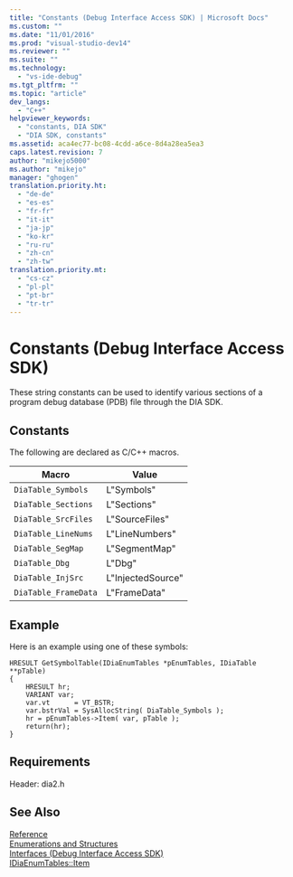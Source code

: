 ```yaml
---
title: "Constants (Debug Interface Access SDK) | Microsoft Docs"
ms.custom: ""
ms.date: "11/01/2016"
ms.prod: "visual-studio-dev14"
ms.reviewer: ""
ms.suite: ""
ms.technology: 
  - "vs-ide-debug"
ms.tgt_pltfrm: ""
ms.topic: "article"
dev_langs: 
  - "C++"
helpviewer_keywords: 
  - "constants, DIA SDK"
  - "DIA SDK, constants"
ms.assetid: aca4ec77-bc08-4cdd-a6ce-8d4a28ea5ea3
caps.latest.revision: 7
author: "mikejo5000"
ms.author: "mikejo"
manager: "ghogen"
translation.priority.ht: 
  - "de-de"
  - "es-es"
  - "fr-fr"
  - "it-it"
  - "ja-jp"
  - "ko-kr"
  - "ru-ru"
  - "zh-cn"
  - "zh-tw"
translation.priority.mt: 
  - "cs-cz"
  - "pl-pl"
  - "pt-br"
  - "tr-tr"
---
```

# Constants (Debug Interface Access SDK)
These string constants can be used to identify various sections of a program debug database (PDB) file through the DIA SDK.  
  
## Constants  
 The following are declared as C/C++ macros.  
  
|Macro|Value|  
|-----------|-----------|  
|`DiaTable_Symbols`|L"Symbols"|  
|`DiaTable_Sections`|L"Sections"|  
|`DiaTable_SrcFiles`|L"SourceFiles"|  
|`DiaTable_LineNums`|L"LineNumbers"|  
|`DiaTable_SegMap`|L"SegmentMap"|  
|`DiaTable_Dbg`|L"Dbg"|  
|`DiaTable_InjSrc`|L"InjectedSource"|  
|`DiaTable_FrameData`|L"FrameData"|  
  
## Example  
 Here is an example using one of these symbols:  
  
```cpp#  
HRESULT GetSymbolTable(IDiaEnumTables *pEnumTables, IDiaTable **pTable)  
{  
    HRESULT hr;  
    VARIANT var;  
    var.vt      = VT_BSTR;  
    var.bstrVal = SysAllocString( DiaTable_Symbols );  
    hr = pEnumTables->Item( var, pTable );  
    return(hr);  
}  
```  
  
## Requirements  
 Header: dia2.h  
  
## See Also  
 [Reference](../../debugger/debug-interface-access/debug-interface-access-sdk-reference.md)   
 [Enumerations and Structures](../../debugger/debug-interface-access/enumerations-and-structures.md)   
 [Interfaces (Debug Interface Access SDK)](../../debugger/debug-interface-access/interfaces-debug-interface-access-sdk.md)   
 [IDiaEnumTables::Item](../../debugger/debug-interface-access/idiaenumtables-item.md)